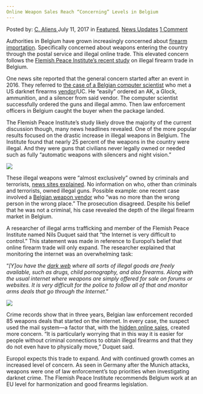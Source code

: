 ```yaml
---
Online Weapon Sales Reach “Concerning” Levels in Belgium
---
```

<article class="post-listing post-21212 post type-post status-publish format-standard has-post-thumbnail hentry category-deepdot-news category-news-updates tag-belgium tag-levels tag-online tag-reach tag-sales tag-weapon">
    <div class="post-inner">
        <span>Posted by: <a href="https://www.deepdotweb.com/author/caliens/" title="">C. Aliens </a></span>
    <span>July 11, 2017</span>
    <span>in <a href="https://www.deepdotweb.com/category/deepdot-news/" rel="category tag">Featured</a>, <a href="https://www.deepdotweb.com/category/news-updates/" rel="category tag">News Updates</a></span>
    <span><a href="https://www.deepdotweb.com/2017/07/11/online-weapon-sales-reach-concerning-levels-belgium/#comments">1 Comment</a></span>
    </p>
    <div class="clear"></div>
    <div class="entry">
    <p>Authorities in Belgium have grown increasingly concerned about <a href="http://www.nieuwsblad.be/cnt/dmf20170625_02940606">firearm importation</a>. Specifically concerned about weapons entering the country through the postal service and illegal online trade. This elevated concern follows the <a href="http://www.flemishpeaceinstitute.eu/publications-overview-all-publications/reports">Flemish Peace Institute’s recent study</a> on illegal firearm trade in Belgium.</p>
    <p>One news site reported that the general concern started after an event in 2016. They referred to <a href="https://www.deepdotweb.com/2016/11/01/belgian-sentenced-community-service-ordering-weapons-war/">the case of a Belgian computer scientist</a> who met a US darknet firearms <a href="https://www.deepdotweb.com/tag/vendor/">vendor</a>/UC. He “easily” ordered an AK, a Glock, ammunition, and a silencer from said vendor. The computer scientist successfully ordered the guns and illegal ammo. Then law enforcement officers in Belgium caught the buyer when the package landed.</p>
    <p>The Flemish Peace Institute’s study likely drove the majority of the current discussion though, many news headlines revealed. One of the more popular results focused on the drastic increase in illegal weapons in Belgium. The Institute found that nearly 25 percent of the weapons in the country were illegal. And they were guns that civilians never legally owned or needed such as fully “automatic weapons with silencers and night vision.”</p>
    <p><img class="wp-image-21217 aligncenter" src="https://www.deepdotweb.com/wp-content/uploads/2017/07/word-image-12.png" srcset="https://www.deepdotweb.com/wp-content/uploads/2017/07/word-image-12.png 800w, https://www.deepdotweb.com/wp-content/uploads/2017/07/word-image-12-300x225.png 300w" sizes="(max-width: 800px) 100vw, 800px"/></p>
    <p>These illegal weapons were &#8220;almost exclusively” owned by criminals and terrorists, <a href="http://www.gva.be/cnt/dmf20170624_02940184/1-op-4-illegale-geweren-in-ons-land-is-oorlogswapen">news sites explained</a>. No information on who, other than criminals and terrorists, owned illegal guns. Possible example: one recent case involved a <a href="https://www.deepdotweb.com/2017/06/10/four-man-standing-trial-belgium-darknet-arms-deal/">Belgian weapon vendor</a> who “was no more than the wrong person in the wrong place.&#8221; The prosecution disagreed. Despite his belief that he was not a criminal, his case revealed the depth of the illegal firearm market in Belgium.</p>
    <p>A researcher of illegal arms trafficking and member of the Flemish Peace Institute named Nils Duquet said that “the Internet is very difficult to control.” This statement was made in reference to Europol’s belief that online firearm trade will only expand. The researcher explained that monitoring the internet was an overwhelming task:</p>
    <p>&#8220;<em>[Y]ou have the </em><a href="https://www.deepdotweb.com/tag/darknet"><em>dark web</em></a><em> where all sorts of illegal goods are freely available, such as drugs, child pornography, and also firearms. Along with the usual internet where weapons are simply offered for sale on forums or websites. It is very difficult for the police to follow all of that and monitor arms deals that go through the Internet</em>.&#8221;</p>
    <p><img class="wp-image-21218 aligncenter" src="https://www.deepdotweb.com/wp-content/uploads/2017/07/word-image-13.png" srcset="https://www.deepdotweb.com/wp-content/uploads/2017/07/word-image-13.png 800w, https://www.deepdotweb.com/wp-content/uploads/2017/07/word-image-13-300x225.png 300w" sizes="(max-width: 800px) 100vw, 800px"/></p>
    <p>Crime records show that in three years, Belgian law enforcement recorded 85 weapons deals that started on the internet. In every case, the suspect used the mail system—a factor that, with the <a href="https://www.deepdotweb.com/2013/10/28/updated-llist-of-hidden-marketplaces-tor-i2p/">hidden online sales</a>, created more concern. &#8220;It is particularly worrying that in this way it is easier for people without criminal connections to obtain illegal firearms and that they do not even have to physically move,” Duquet said.</p>
    <p>Europol expects this trade to expand. And with continued growth comes an increased level of concern. As seen in Germany after the Munich attacks, weapons were one of law enforcement’s top priorities when investigating darknet crime. The Flemish Peace Institute recommends Belgium work at an EU level for harmonization and good firearms legislation.</p>
    </div>
    <span style="display:none"><a href="https://www.deepdotweb.com/tag/belgium/" rel="tag">belgium</a> <a href="https://www.deepdotweb.com/tag/levels/" rel="tag">levels</a> <a href="https://www.deepdotweb.com/tag/online/" rel="tag">online</a> <a href="https://www.deepdotweb.com/tag/reach/" rel="tag">reach</a> <a href="https://www.deepdotweb.com/tag/sales/" rel="tag">sales</a> <a href="https://www.deepdotweb.com/tag/weapon/" rel="tag">weapon</a></span> <span style="display:none" class="updated">2017-07-11</span>
    <div style="display:none" class="vcard author" itemprop="author" itemscope itemtype="http://schema.org/Person"><strong class="fn" itemprop="name"><a href="https://www.deepdotweb.com/author/caliens/" title="Posts by C. Aliens" rel="author">C. Aliens</a></strong></div>
    </div>
</article>

